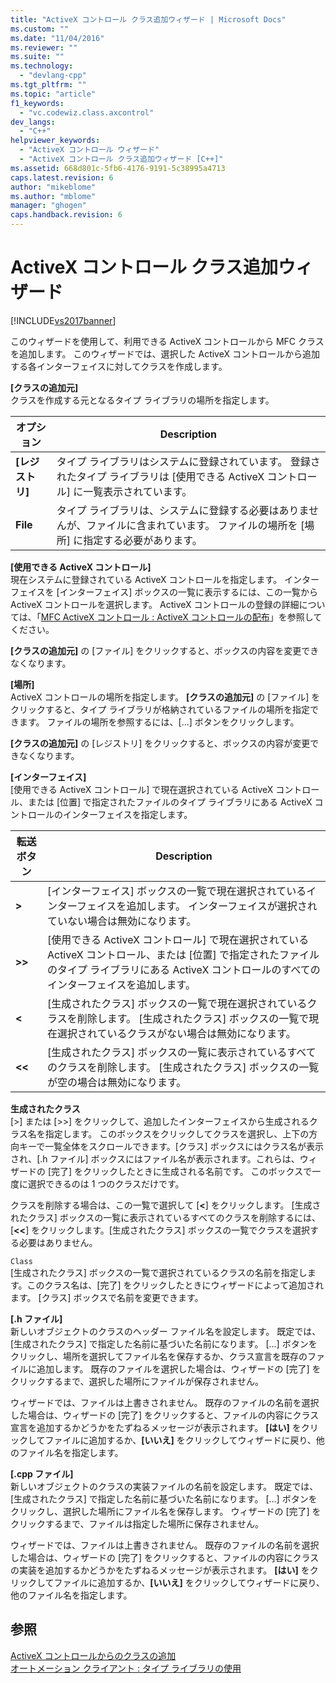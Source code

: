 ```yaml
---
title: "ActiveX コントロール クラス追加ウィザード | Microsoft Docs"
ms.custom: ""
ms.date: "11/04/2016"
ms.reviewer: ""
ms.suite: ""
ms.technology: 
  - "devlang-cpp"
ms.tgt_pltfrm: ""
ms.topic: "article"
f1_keywords: 
  - "vc.codewiz.class.axcontrol"
dev_langs: 
  - "C++"
helpviewer_keywords: 
  - "ActiveX コントロール ウィザード"
  - "ActiveX コントロール クラス追加ウィザード [C++]"
ms.assetid: 668d801c-5fb6-4176-9191-5c38995a4713
caps.latest.revision: 6
author: "mikeblome"
ms.author: "mblome"
manager: "ghogen"
caps.handback.revision: 6
---
```

# ActiveX コントロール クラス追加ウィザード
[!INCLUDE[vs2017banner](../assembler/inline/includes/vs2017banner.md)]

このウィザードを使用して、利用できる ActiveX コントロールから MFC クラスを追加します。  このウィザードでは、選択した ActiveX コントロールから追加する各インターフェイスに対してクラスを作成します。  
  
 **\[クラスの追加元\]**  
 クラスを作成する元となるタイプ ライブラリの場所を指定します。  
  
|オプション|Description|  
|-----------|-----------------|  
|**\[レジストリ\]**|タイプ ライブラリはシステムに登録されています。  登録されたタイプ ライブラリは \[使用できる ActiveX コントロール\] に一覧表示されています。|  
|**File**|タイプ ライブラリは、システムに登録する必要はありませんが、ファイルに含まれています。  ファイルの場所を \[場所\] に指定する必要があります。|  
  
 **\[使用できる ActiveX コントロール\]**  
 現在システムに登録されている ActiveX コントロールを指定します。  インターフェイスを \[インターフェイス\] ボックスの一覧に表示するには、この一覧から ActiveX コントロールを選択します。  ActiveX コントロールの登録の詳細については、「[MFC ActiveX コントロール : ActiveX コントロールの配布](../mfc/mfc-activex-controls-distributing-activex-controls.md)」を参照してください。  
  
 **\[クラスの追加元\]** の \[ファイル\] をクリックすると、ボックスの内容を変更できなくなります。  
  
 **\[場所\]**  
 ActiveX コントロールの場所を指定します。  **\[クラスの追加元\]** の \[ファイル\] をクリックすると、タイプ ライブラリが格納されているファイルの場所を指定できます。  ファイルの場所を参照するには、\[...\] ボタンをクリックします。  
  
 **\[クラスの追加元\]** の \[レジストリ\] をクリックすると、ボックスの内容が変更できなくなります。  
  
 **\[インターフェイス\]**  
 \[使用できる ActiveX コントロール\] で現在選択されている ActiveX コントロール、または \[位置\] で指定されたファイルのタイプ ライブラリにある ActiveX コントロールのインターフェイスを指定します。  
  
|転送ボタン|Description|  
|-----------|-----------------|  
|**\>**|\[インターフェイス\] ボックスの一覧で現在選択されているインターフェイスを追加します。  インターフェイスが選択されていない場合は無効になります。|  
|**\>\>**|\[使用できる ActiveX コントロール\] で現在選択されている ActiveX コントロール、または \[位置\] で指定されたファイルのタイプ ライブラリにある ActiveX コントロールのすべてのインターフェイスを追加します。|  
|**\<**|\[生成されたクラス\] ボックスの一覧で現在選択されているクラスを削除します。  \[生成されたクラス\] ボックスの一覧で現在選択されているクラスがない場合は無効になります。|  
|**\<\<**|\[生成されたクラス\] ボックスの一覧に表示されているすべてのクラスを削除します。  \[生成されたクラス\] ボックスの一覧が空の場合は無効になります。|  
  
 **生成されたクラス**  
 \[\>\] または \[\>\>\] をクリックして、追加したインターフェイスから生成されるクラス名を指定します。  このボックスをクリックしてクラスを選択し、上下の方向キーで一覧全体をスクロールできます。\[クラス\] ボックスにはクラス名が表示され、\[.h ファイル\] ボックスにはファイル名が表示されます。これらは、ウィザードの \[完了\] をクリックしたときに生成される名前です。  このボックスで一度に選択できるのは 1 つのクラスだけです。  
  
 クラスを削除する場合は、この一覧で選択して \[**\<**\] をクリックします。  \[生成されたクラス\] ボックスの一覧に表示されているすべてのクラスを削除するには、\[**\<\<**\] をクリックします。\[生成されたクラス\] ボックスの一覧でクラスを選択する必要はありません。  
  
 `Class`  
 \[生成されたクラス\] ボックスの一覧で選択されているクラスの名前を指定します。このクラス名は、\[完了\] をクリックしたときにウィザードによって追加されます。  \[クラス\] ボックスで名前を変更できます。  
  
 **\[.h ファイル\]**  
 新しいオブジェクトのクラスのヘッダー ファイル名を設定します。  既定では、\[生成されたクラス\] で指定した名前に基づいた名前になります。  \[...\] ボタンをクリックし、場所を選択してファイル名を保存するか、クラス宣言を既存のファイルに追加します。  既存のファイルを選択した場合は、ウィザードの \[完了\] をクリックするまで、選択した場所にファイルが保存されません。  
  
 ウィザードでは、ファイルは上書きされません。  既存のファイルの名前を選択した場合は、ウィザードの \[完了\] をクリックすると、ファイルの内容にクラス宣言を追加するかどうかをたずねるメッセージが表示されます。  **\[はい\]** をクリックしてファイルに追加するか、**\[いいえ\]** をクリックしてウィザードに戻り、他のファイル名を指定します。  
  
 **\[.cpp ファイル\]**  
 新しいオブジェクトのクラスの実装ファイルの名前を設定します。  既定では、\[生成されたクラス\] で指定した名前に基づいた名前になります。  \[...\] ボタンをクリックし、選択した場所にファイル名を保存します。  ウィザードの \[完了\] をクリックするまで、ファイルは指定した場所に保存されません。  
  
 ウィザードでは、ファイルは上書きされません。  既存のファイルの名前を選択した場合は、ウィザードの \[完了\] をクリックすると、ファイルの内容にクラスの実装を追加するかどうかをたずねるメッセージが表示されます。  **\[はい\]** をクリックしてファイルに追加するか、**\[いいえ\]** をクリックしてウィザードに戻り、他のファイル名を指定します。  
  
## 参照  
 [ActiveX コントロールからのクラスの追加](../ide/adding-a-class-from-an-activex-control-visual-cpp.md)   
 [オートメーション クライアント : タイプ ライブラリの使用](../Topic/Automation%20Clients:%20Using%20Type%20Libraries.md)